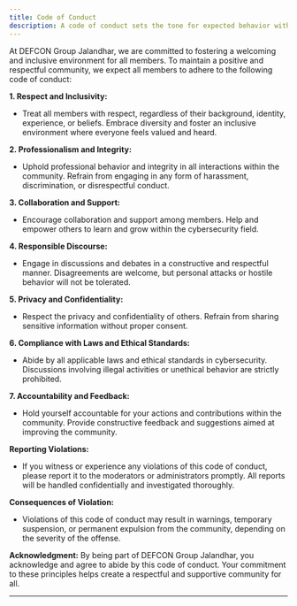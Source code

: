```yaml
---
title: Code of Conduct
description: A code of conduct sets the tone for expected behavior within a community, ensuring a respectful and inclusive environment for all members.
---
```


At DEFCON Group Jalandhar, we are committed to fostering a welcoming and inclusive environment for all members. To maintain a positive and respectful community, we expect all members to adhere to the following code of conduct:

**1. Respect and Inclusivity:**
   - Treat all members with respect, regardless of their background, identity, experience, or beliefs. Embrace diversity and foster an inclusive environment where everyone feels valued and heard.

**2. Professionalism and Integrity:**
   - Uphold professional behavior and integrity in all interactions within the community. Refrain from engaging in any form of harassment, discrimination, or disrespectful conduct.

**3. Collaboration and Support:**
   - Encourage collaboration and support among members. Help and empower others to learn and grow within the cybersecurity field.

**4. Responsible Discourse:**
   - Engage in discussions and debates in a constructive and respectful manner. Disagreements are welcome, but personal attacks or hostile behavior will not be tolerated.

**5. Privacy and Confidentiality:**
   - Respect the privacy and confidentiality of others. Refrain from sharing sensitive information without proper consent.

**6. Compliance with Laws and Ethical Standards:**
   - Abide by all applicable laws and ethical standards in cybersecurity. Discussions involving illegal activities or unethical behavior are strictly prohibited.

**7. Accountability and Feedback:**
   - Hold yourself accountable for your actions and contributions within the community. Provide constructive feedback and suggestions aimed at improving the community.

**Reporting Violations:**
   - If you witness or experience any violations of this code of conduct, please report it to the moderators or administrators promptly. All reports will be handled confidentially and investigated thoroughly.

**Consequences of Violation:**
   - Violations of this code of conduct may result in warnings, temporary suspension, or permanent expulsion from the community, depending on the severity of the offense.

**Acknowledgment:**
By being part of DEFCON Group Jalandhar, you acknowledge and agree to abide by this code of conduct. Your commitment to these principles helps create a respectful and supportive community for all.

---
